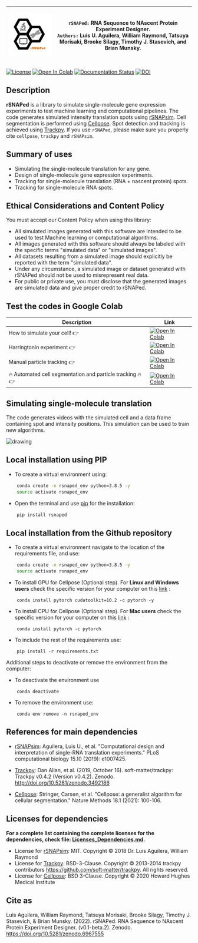| <p align="left"><img src="./docs/images/logo/rSNAPed_Logo.png" width="300" /></p> | `rSNAPed:` RNA Sequence to NAscent Protein Experiment Designer.<br> `Authors:` Luis U. Aguilera, William Raymond, Tatsuya Morisaki, Brooke Silagy, Timothy J. Stasevich, and  Brian Munsky. |
| -------- | -------- |

[![License](https://img.shields.io/badge/License-BSD_3--Clause-blue.svg)](https://opensource.org/licenses/BSD-3-Clause)
[![Open In Colab](https://colab.research.google.com/assets/colab-badge.svg)](https://colab.research.google.com/drive/1ABxBfqsmDtv8dORBUhvFcg5Xqdy-OoaE?usp=sharing)
[![Documentation Status](https://readthedocs.org/projects/rsnaped/badge/?version=latest)](http://rsnaped.readthedocs.io/?badge=latest)
[![DOI](https://zenodo.org/badge/DOI/10.5281/zenodo.6967555.svg)](https://doi.org/10.5281/zenodo.6967555)

## Description

**rSNAPed** is a library to simulate single-molecule gene expression experiments to test machine learning and computational pipelines. The code generates simulated intensity translation spots using [rSNAPsim](https://github.com/MunskyGroup/rSNAPsim). Cell segmentation is performed using [Cellpose](https://github.com/MouseLand/cellpose). Spot detection and tracking is achieved using [Trackpy](http://soft-matter.github.io/trackpy/dev/index.html). If you use `rSNAPed`, please make sure you properly cite `cellpose`, `trackpy` and `rSNAPsim`.

## Summary of uses

* Simulating the single-molecule translation for any gene.
* Design of single-molecule gene expression experiments.
* Tracking for single-molecule translation (RNA + nascent protein) spots.
* Tracking for single-molecule RNA spots.

## Ethical Considerations and Content Policy

You must accept our Content Policy when using this library: 

* All simulated images generated with this software are intended to be used to test Machine learning or computational algorithms. 
* All images generated with this software should always be labeled with the specific terms "simulated data" or "simulated images".
* All datasets resulting from a simulated image should explicitly be reported with the term "simulated data".
* Under any circumstance, a simulated image or dataset generated with rSNAPed should not be used to misrepresent real data.
* For public or private use, you must disclose that the generated images are simulated data and give proper credit to rSNAPed. 

## Test the codes in Google Colab

| Description | Link |
| -------- | -------- |
| How to simulate your cell! :point_right: | [![Open In Colab](https://colab.research.google.com/assets/colab-badge.svg)](https://colab.research.google.com/drive/1ABxBfqsmDtv8dORBUhvFcg5Xqdy-OoaE?usp=sharing) |
| Harringtonin experiment :point_right:| [![Open In Colab](https://colab.research.google.com/assets/colab-badge.svg)](https://colab.research.google.com/drive/1cBiwfpAmAuChZRQO4sXe8quU_i7cz2DE?usp=sharing) |
| Manual particle tracking :point_right: | [![Open In Colab](https://colab.research.google.com/assets/colab-badge.svg)](https://colab.research.google.com/drive/1XirW6zbmVTLYvv2K6cq1VjJPjVPriQ5O?usp=sharing) |
| :fire: Automated cell segmentation and particle tracking :fire:   :point_right: | [![Open In Colab](https://colab.research.google.com/assets/colab-badge.svg)](https://colab.research.google.com/drive/1pGO3RD81WsTtZT-1-cRpXTKZ1mw4Cv_T?usp=sharing) |

## Simulating single-molecule translation

The code generates videos with the simulated cell and a data frame containing spot and intensity positions. This simulation can be used to train new algorithms. 

<img src= ./docs/images/gallery/simulated_cell.gif alt="drawing" width="600"/>

## Local installation using PIP

* To create a virtual environment using:

```bash
    conda create -n rsnaped_env python=3.8.5 -y
    source activate rsnaped_env
```

* Open the terminal and use [pip](https://pip.pypa.io/en/stable/) for the installation:
```bash
    pip install rsnaped
```

## Local installation from the Github repository

* To create a virtual environment navigate to the location of the requirements file, and use:
```bash
    conda create -n rsnaped_env python=3.8.5 -y
    source activate rsnaped_env
```
* To install GPU for Cellpose (Optional step). For **Linux and Windows users** check the specific version for your computer on this [link]( https://pytorch.org/get-started/locally/) :
```
    conda install pytorch cudatoolkit=10.2 -c pytorch -y
```
* To install CPU for Cellpose (Optional step). For **Mac users** check the specific version for your computer on this [link]( https://pytorch.org/get-started/locally/) :
```
    conda install pytorch -c pytorch
```
* To include the rest of the requirements use:
```
    pip install -r requirements.txt
```
Additional steps to deactivate or remove the environment from the computer:
* To deactivate the environment use
```
    conda deactivate
```
* To remove the environment use:
```
    conda env remove -n rsnaped_env
```

## References for main dependencies

- [rSNAPsim](https://github.com/MunskyGroup/rSNAPsim):
 Aguilera, Luis U., et al. "Computational design and interpretation of single-RNA translation experiments." PLoS computational biology 15.10 (2019): e1007425.

- [Trackpy](http://soft-matter.github.io/trackpy/dev/index.html):
 Dan Allan, et al. (2019, October 16). soft-matter/trackpy: Trackpy v0.4.2 (Version v0.4.2). Zenodo. http://doi.org/10.5281/zenodo.3492186

- [Cellpose](https://github.com/MouseLand/cellpose):
 Stringer, Carsen, et al. "Cellpose: a generalist algorithm for cellular segmentation." Nature Methods 18.1 (2021): 100-106.

## Licenses for dependencies

**For a complete list containing the complete licenses for the dependencies, check file:  [Licenses_Dependencies.md](https://github.com/MunskyGroup/rsnaped/blob/master/Licenses_Dependencies.md).**

- License for [rSNAPsim](https://github.com/MunskyGroup/rSNAPsim): MIT. Copyright © 2018 Dr. Luis Aguilera, William Raymond
- License for [Trackpy](http://soft-matter.github.io/trackpy/dev/index.html): BSD-3-Clause. Copyright © 2013-2014 trackpy contributors https://github.com/soft-matter/trackpy. All rights reserved.
- License for [Cellpose](https://github.com/MouseLand/cellpose): BSD 3-Clause. Copyright © 2020 Howard Hughes Medical Institute

## Cite as

Luis Aguilera, William Raymond, Tatsuya Morisaki, Brooke Silagy, Timothy J. Stasevich, & Brian Munsky. (2022). rSNAPed. RNA Sequence to NAscent Protein Experiment Designer. (v0.1-beta.2). Zenodo. https://doi.org/10.5281/zenodo.6967555